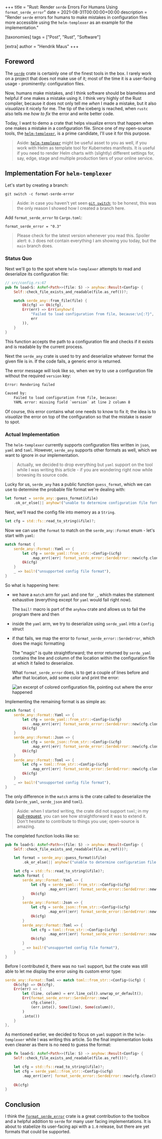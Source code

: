+++
title = "Rust: Render `serde` Errors For Humans Using `format_serde_error`"
date = 2021-08-31T00:00:00+00:00
description = "Render `serde` errors for humans to make mistakes in configuration files more accessible using the `helm-templexer` as an example for the implementation."

[taxonomies]
tags = ["Post", "Rust", "Software"]

[extra]
author = "Hendrik Maus"
+++

## Foreword

The [`serde`](https://crates.io/crates/serde) crate is certainly one of the finest tools in the box. I rarely work on a project that does not make use of it; most of the time it is a user-facing usage - prominently: configuration files.

Now, humans make mistakes, and I think software should be blameless and helpful if one makes a mistake using it. I think very highly of the Rust compiler, because it does not only tell me *when* I made a mistake, but it also *visualizes* it nicely for me. The tip of the iceberg is reached, when `rustc` also tells me *how to fix* the error and write better code.

Today, I want to demo a crate that helps visualize errors that happen when one makes a mistake in a configuration file. Since one of my open-source tools, the [`helm-templexer`](https://github.com/hendrikmaus/helm-templexer), is a prime candidate, I'll use it for this purpose.

> Aside: [`helm-templexer`](https://github.com/hendrikmaus/helm-templexer) might be useful asset to you as well, if you work with Helm as template tool for Kubernetes manifests. It is useful if you need to render Helm charts with (slightly) different settings for, say, edge, stage and multiple production tiers of your online service.

## Implementation For `helm-templexer`

Let's start by creating a branch:

```shell
git switch -c format-serde-error
```

> Aside: in case you haven't yet seen [`git switch`](https://git-scm.com/docs/git-switch); to be honest, this was the only reason I showed how I created a branch here.

Add `format_serde_error` to `Cargo.toml`:

```shell
format_serde_error = "0.3"
```

> Please check for the latest version whenever you read this. Spoiler alert: `0.3` does not contain everything I am showing you today, but the `main` branch does.

### Status Quo

Next we'll go to the spot where `helm-templexer` attempts to read and deserialize its configuration file:

```rust
// src/config.rs:67
pub fn load<S: AsRef<Path>>(file: S) -> anyhow::Result<Config> {
    Self::check_file_exists_and_readable(file.as_ref())?;

    match serde_any::from_file(file) {
        Ok(cfg) => Ok(cfg),
        Err(err) => Err(anyhow!(
            "Failed to load configuration from file, because:\n{:?}",
            err
        )),
    }
}
```

This function accepts the path to a configuration file and checks if it exists and is readable by the current process.

Next the `serde_any` crate is used to try and deserialize whatever format the given file is in. If the code fails, a generic error is returned.

The error message will look like so, when we try to use a configuration file without the required `version` key:

```txt
Error: Rendering failed

Caused by:
    Failed to load configuration from file, because:
    YAML error: missing field `version` at line 2 column 8
```

Of course, this error contains what one needs to know to fix it; the idea is to *visualize* the error on top of the configuration so that the mistake is easier to spot.

### Actual Implementation

The `helm-templexer` currently supports configuration files written in `json`, `yaml` and `toml`. However, `serde_any` supports other formats as well, which we want to ignore in our implementation.

> Actually, we decided to drop everything but `yaml` support on the tool while I was writing this article - if you are wondering right now while browsing its source code.

Lucky for us, `serde_any` has a public function `guess_format`, which we can use to determine the probable file format we're dealing with:

```rust
let format = serde_any::guess_format(&file)
    .ok_or_else(|| anyhow!("unable to determine configuration file format"))?;
```

Next, we'll read the config file into memory as a `String`.

```rust
let cfg = std::fs::read_to_string(&file)?;
```

Now we can use the `format` to match on the `serde_any::Format` enum - let's start with `yaml`:

```rust
match format {
    serde_any::Format::Yaml => {
        let cfg = serde_yaml::from_str::<Config>(&cfg)
            .map_err(|err| format_serde_error::SerdeError::new(cfg.clone(), err))?;
        Ok(cfg)
    }
    _ => bail!("unsupported config file format"),
}
```

So what is happening here:

- we have a `match` arm for `yaml` and one for `_`, which makes the statement exhaustive (everything except for `yaml` would fail right now).

  The `bail!` macro is part of the `anyhow` crate and allows us to fail the program there and then

- inside the `yaml` arm, we try to deserialize using `serde_yaml` into a `Config` struct

- if that fails, we map the error to `format_serde_error::SerdeError`, which does the magic formatting

  The "magic" is quite straightforward; the error returned by `serde_yaml` contains the line and column
  of the location within the configuration file at which it failed to deserialize.

  What `format_serde_error` does, is to get a couple of lines before and after that location,
  add some color and print the error:

  ![an excerpt of colored configuration file, pointing out where the error happened](yaml-example-error.png)

Implementing the remaining format is as simple as:

```rust
match format {
    serde_any::Format::Yaml => {
        let cfg = serde_yaml::from_str::<Config>(&cfg)
            .map_err(|err| format_serde_error::SerdeError::new(cfg.clone(), err))?;
        Ok(cfg)
    }
    serde_any::Format::Json => {
        let cfg = serde_json::from_str::<Config>(&cfg)
            .map_err(|err| format_serde_error::SerdeError::new(cfg.clone(), err))?;
        Ok(cfg)
    }
    serde_any::Format::Toml => {
        let cfg = toml::from_str::<Config>(&cfg)
            .map_err(|err| format_serde_error::SerdeError::new(cfg.clone(), err))?;
        Ok(cfg)
    }
    _ => bail!("unsupported config file format"),
}
```

The only difference in the `match` arms is the crate called to deserialize the data (`serde_yaml`, `serde_json` and `toml`).

> Aside: when I started writing, the crate did not support `toml`; in my [pull-request](https://github.com/AlexanderThaller/format_serde_error/pull/15), you can see how straightforward it was to extend it. Don't hesitate to contribute to things you use; open-source is amazing.

The completed function looks like so:

```rust
pub fn load<S: AsRef<Path>>(file: S) -> anyhow::Result<Config> {
    Self::check_file_exists_and_readable(file.as_ref())?;

    let format = serde_any::guess_format(&file)
        .ok_or_else(|| anyhow!("unable to determine configuration file format"))?;

    let cfg = std::fs::read_to_string(&file)?;
    match format {
        serde_any::Format::Yaml => {
            let cfg = serde_yaml::from_str::<Config>(&cfg)
                    .map_err(|err| format_serde_error::SerdeError::new(cfg.clone(), err))?;
            Ok(cfg)
        }
        serde_any::Format::Json => {
            let cfg = serde_json::from_str::<Config>(&cfg)
                    .map_err(|err| format_serde_error::SerdeError::new(cfg.clone(), err))?;
            Ok(cfg)
        }
        serde_any::Format::Toml => {
            let cfg = toml::from_str::<Config>(&cfg)
                    .map_err(|err| format_serde_error::SerdeError::new(cfg.clone(), err))?;
            Ok(cfg)
        }
        _ => bail!("unsupported config file format"),
    }
}
```

Before I contributed it, there was no `toml` support, but the crate was still able to let me display the error using its custom error type:

```rust
serde_any::Format::Toml => match toml::from_str::<Config>(&cfg) {
    Ok(cfg) => Ok(cfg),
    Err(err) => {
        let (line, column) = err.line_col().unwrap_or_default();
        Err(format_serde_error::SerdeError::new(
            cfg.clone(),
            (err.into(), Some(line), Some(column)),
        )
        .into())
    }
},
```

As mentioned earlier, we decided to focus on `yaml` support in the `helm-templexer` while I was writing this article. So the final implementation looks even cleaner as there is no need to guess the format:

```rust
pub fn load<S: AsRef<Path>>(file: S) -> anyhow::Result<Config> {
    Self::check_file_exists_and_readable(file.as_ref())?;

    let cfg = std::fs::read_to_string(&file)?;
    let cfg = serde_yaml::from_str::<Config>(&cfg)
        .map_err(|err| format_serde_error::SerdeError::new(cfg.clone(), err))?;
  
    Ok(cfg)
}
```

## Conclusion

I think the [`format_serde_error`](https://github.com/AlexanderThaller/format_serde_error) crate is a great contribution to the toolbox and a helpful addition to `serde` for many user facing implementations. It is about to stabelize its user-facing api with a `1.0` release, but there are yet formats that could be supported.
